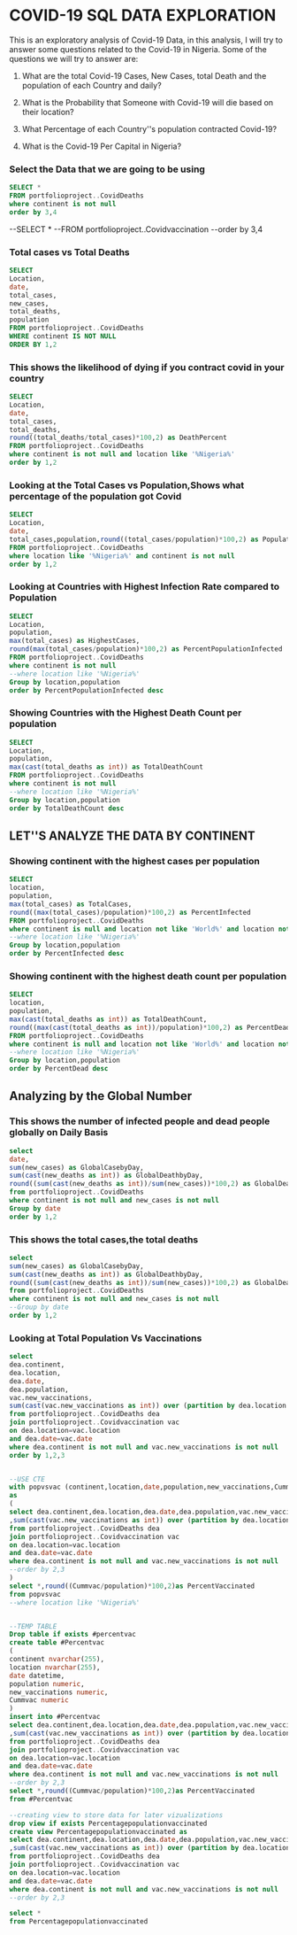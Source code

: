 # COVID-19 SQL DATA EXPLORATION
This is an exploratory analysis of Covid-19 Data, in this analysis, I will try to answer some questions related to the Covid-19 in Nigeria. Some of the questions we will try to answer are:

1. What are the total Covid-19 Cases, New Cases, total Death and the population of each Country and daily?

2. What is the Probability that Someone with Covid-19 will die based on their location?

3. What Percentage of each Country''s population contracted Covid-19?

4. What is the Covid-19 Per Capital in Nigeria?


### Select the Data that we are going to be using

```sql
SELECT *
FROM portfolioproject..CovidDeaths
where continent is not null
order by 3,4
```

--SELECT *
--FROM portfolioproject..Covidvaccination
--order by 3,4

### Total cases vs  Total Deaths
```sql
SELECT 
Location,
date,
total_cases,
new_cases,
total_deaths,
population
FROM portfolioproject..CovidDeaths
WHERE continent IS NOT NULL
ORDER BY 1,2
```

### This shows the likelihood of dying if you contract covid in your country
```sql
SELECT 
Location,
date,
total_cases,
total_deaths,
round((total_deaths/total_cases)*100,2) as DeathPercent
FROM portfolioproject..CovidDeaths
where continent is not null and location like '%Nigeria%'
order by 1,2
```

### Looking at the Total Cases vs Population,Shows what percentage of the population got Covid
```sql
SELECT 
Location,
date,
total_cases,population,round((total_cases/population)*100,2) as PopulationPercent
FROM portfolioproject..CovidDeaths
where location like '%Nigeria%' and continent is not null
order by 1,2
```

### Looking at Countries  with Highest Infection Rate compared to Population
```sql
SELECT 
Location,
population,
max(total_cases) as HighestCases,
round(max(total_cases/population)*100,2) as PercentPopulationInfected
FROM portfolioproject..CovidDeaths
where continent is not null
--where location like '%Nigeria%'
Group by location,population
order by PercentPopulationInfected desc
```

### Showing Countries with the Highest Death Count per population
```sql
SELECT 
Location,
population,
max(cast(total_deaths as int)) as TotalDeathCount
FROM portfolioproject..CovidDeaths
where continent is not null
--where location like '%Nigeria%'
Group by location,population
order by TotalDeathCount desc
```


## LET''S ANALYZE THE DATA BY CONTINENT

### Showing continent with the highest cases per population
```sql
SELECT 
location,
population,
max(total_cases) as TotalCases,
round((max(total_cases)/population)*100,2) as PercentInfected
FROM portfolioproject..CovidDeaths
where continent is null and location not like 'World%' and location not like 'European%' and location not like 'International%'
--where location like '%Nigeria%'
Group by location,population
order by PercentInfected desc
```

### Showing continent with the highest death count per population
```sql
SELECT 
location,
population,
max(cast(total_deaths as int)) as TotalDeathCount,
round((max(cast(total_deaths as int))/population)*100,2) as PercentDead
FROM portfolioproject..CovidDeaths
where continent is null and location not like 'World%' and location not like 'European%' and location not like 'International%'
--where location like '%Nigeria%'
Group by location,population
order by PercentDead desc
```



## Analyzing by the Global Number

### This shows the number of infected people and dead people globally on Daily Basis
```sql
select 
date,
sum(new_cases) as GlobalCasebyDay,
sum(cast(new_deaths as int)) as GlobalDeathbyDay,
round((sum(cast(new_deaths as int))/sum(new_cases))*100,2) as GlobalDeathPercent
from portfolioproject..CovidDeaths
where continent is not null and new_cases is not null
Group by date
order by 1,2
```


### This shows the total cases,the total deaths
```sql
select 
sum(new_cases) as GlobalCasebyDay,
sum(cast(new_deaths as int)) as GlobalDeathbyDay,
round((sum(cast(new_deaths as int))/sum(new_cases))*100,2) as GlobalDeathPercent
from portfolioproject..CovidDeaths
where continent is not null and new_cases is not null
--Group by date
order by 1,2
```

### Looking at Total Population Vs Vaccinations
```sql
select 
dea.continent,
dea.location,
dea.date,
dea.population,
vac.new_vaccinations,
sum(cast(vac.new_vaccinations as int)) over (partition by dea.location order by dea.location,dea.date) as CummVac
from portfolioproject..CovidDeaths dea
join portfolioproject..Covidvaccination vac
on dea.location=vac.location
and dea.date=vac.date
where dea.continent is not null and vac.new_vaccinations is not null
order by 1,2,3


--USE CTE
with popvsvac (continent,location,date,population,new_vaccinations,Cummvac)
as
(
select dea.continent,dea.location,dea.date,dea.population,vac.new_vaccinations
,sum(cast(vac.new_vaccinations as int)) over (partition by dea.location order by dea.location,dea.date) as CummVac
from portfolioproject..CovidDeaths dea
join portfolioproject..Covidvaccination vac
on dea.location=vac.location
and dea.date=vac.date
where dea.continent is not null and vac.new_vaccinations is not null
--order by 2,3
)
select *,round((Cummvac/population)*100,2)as PercentVaccinated
from popvsvac
--where location like '%Nigeria%'


--TEMP TABLE
Drop table if exists #percentvac
create table #Percentvac
(
continent nvarchar(255),
location nvarchar(255),
date datetime,
population numeric,
new_vaccinations numeric,
Cummvac numeric
)
insert into #Percentvac
select dea.continent,dea.location,dea.date,dea.population,vac.new_vaccinations
,sum(cast(vac.new_vaccinations as int)) over (partition by dea.location order by dea.location,dea.date) as CummVac
from portfolioproject..CovidDeaths dea
join portfolioproject..Covidvaccination vac
on dea.location=vac.location
and dea.date=vac.date
where dea.continent is not null and vac.new_vaccinations is not null
--order by 2,3
select *,round((Cummvac/population)*100,2)as PercentVaccinated
from #Percentvac

--creating view to store data for later vizualizations
drop view if exists Percentagepopulationvaccinated
create view Percentagepopulationvaccinated as
select dea.continent,dea.location,dea.date,dea.population,vac.new_vaccinations
,sum(cast(vac.new_vaccinations as int)) over (partition by dea.location order by dea.location,dea.date) as CummVac
from portfolioproject..CovidDeaths dea
join portfolioproject..Covidvaccination vac
on dea.location=vac.location
and dea.date=vac.date
where dea.continent is not null and vac.new_vaccinations is not null
--order by 2,3

select *
from Percentagepopulationvaccinated

